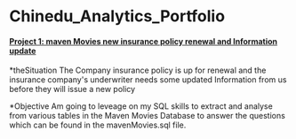 # Chinedu_Analytics_Portfolio

#### [Project 1: maven Movies new insurance policy renewal and Information update](https://github.com/Gingercapo/mavenMoviesProject_1)
*theSituation
The Company insurance policy is up for renewal and the insurance company's underwriter needs some updated Information from us before they will issue a new policy

*Objective
Am going to leveage on my SQL skills to extract and analyse from various tables in the Maven Movies Database to answer the questions which can be found in the mavenMovies.sql file.


